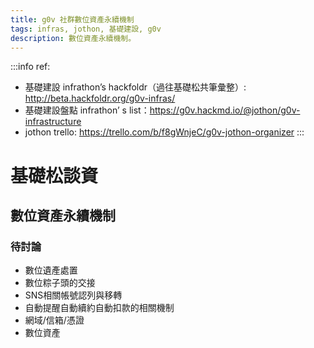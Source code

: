 ```yaml
---
title: g0v 社群數位資產永續機制
tags: infras, jothon, 基礎建設, g0v
description: 數位資產永續機制。
---
```


:::info
ref:
* 基礎建設 infrathon’s hackfoldr（過往基礎松共筆彙整）: http://beta.hackfoldr.org/g0v-infras/
* 基礎建設盤點 infrathon’ s list：https://g0v.hackmd.io/@jothon/g0v-infrastructure
* jothon trello: https://trello.com/b/f8gWnjeC/g0v-jothon-organizer
:::


# 基礎松談資

## 數位資產永續機制

### 待討論
* 數位遺產處置
* 數位粽子頭的交接
* SNS相關帳號認列與移轉
* 自動提醒自動續約自動扣款的相關機制
* 網域/信箱/憑證
* 數位資產


